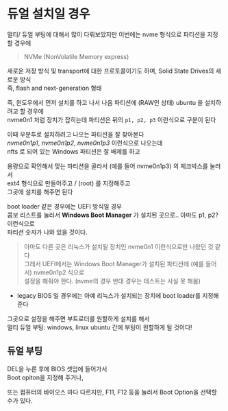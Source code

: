 # 듀얼 설치일 경우
멀티/ 듀얼 부팅에 대해서 많이 다뤄보았지만 이번에는 nvme 형식으로 파티션을 지정할 경우에  

> NVMe (NonVolatile Memory express) 

새로운 저장 방식 및 transport에 대한 프로토콜이기도 하며, Solid State Drives의 새로운 방식   
즉, flash and next-generation 형태   

즉, 윈도우에서 먼저 설치를 하고 나서 나음 파티션에 (RAW인 상태) ubuntu 을 설치하려고 할 경우에   
nvme0n1 처럼 장치가 잡히는데 파티션은 뒤의 `p1, p2, p3` 이런식으로 구분이 된다  

이때 우분투로 설치하려고 나오는 파티션을 잘 찾아본다  
*nvme0n1p1*, *nvme0n1p2*, *nvme0n1p3*  이런식으로 나오는데   
nfts 로 되어 있는 Windows 파티션은 잘 배제를 하고   

용량으로 확인해서 맞는 파티션을 골라서 (예를 들어 nvme0n1p3) 의 체크박스를 눌러서   
ext4 형식으로 만들어주고 / (root) 를 지정해주고   
그곳에 설치를 해주면 된다   

boot loader 같은 경우에는 UEFI 방식일 경우   
콤보 리스트를 눌러서 **Windows Boot Manager** 가 설치된 곳으로.. 아마도 p1, p2? 이런식으로  
파티션 숫자가 나와 있을 것이다. 

> 아마도 다른 곳은 리눅스가 설치될 장치인 nvme0n1 이런식으로만 나왔던 것 같다   
그래서 UEFI에서는 Windows Boot Manager가 설치된 파티션에 (예를 들어서) nvme0n1p2 식으로   
설정을 해줘야 한다. (nvme의 경우 반대 경우는 테스트는 사실 못 해봄)    
* legacy BIOS 일 경우에는 아예 리눅스가 설치되는 장치에 boot loader를 지정해준다  

그곳으로 설정을 해주면 부트로더를 원할하게 설치를 해서   
멀티 듀얼 부팅: windows, linux ubuntu 간에 부팅이 원할하게 될 것이다!

## 듀얼 부팅
DEL을 누른 후에 BIOS 셋업에 들어가서  
Boot opiton을 지정해 주거나,  

또는 컴퓨터의 바이오스 마다 다르지만, F11, F12 등을 눌러서 Boot Option을 선택할 수가 있다.   






